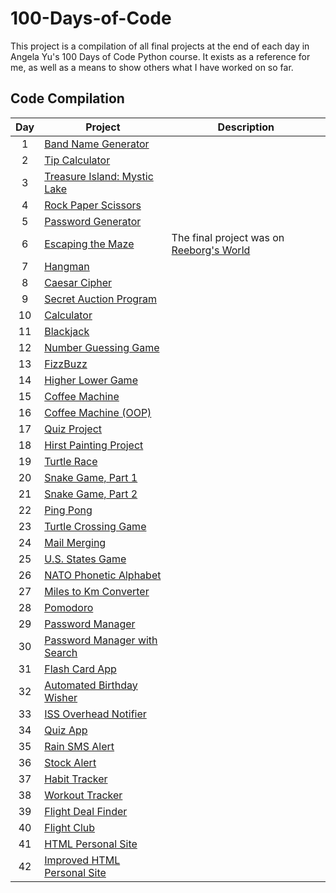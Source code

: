 # 100-Days-of-Code
 This project is a compilation of all final projects at the end of each day in Angela Yu's 100 Days of Code Python course.
 It exists as a reference for me, as well as a means to show others what I have worked on so far. 
 
 ## Code Compilation
| Day | Project                                                            | Description |
|:----:|--------------------------------------------------------------------|-------------|
| 1   | [Band Name Generator](/Day%201%20Band%20Name%20Generator/)                   |             |
| 2   | [Tip Calculator](/Day%202%20Tip%20Calculator/)                             |             |
| 3   | [Treasure Island: Mystic Lake](/Day%203%20Mystic%20Lake/)                  |             |
| 4   | [Rock Paper Scissors](/Day%204%20Rock%20Paper%20Scissors/)                   |             |
| 5   | [Password Generator](/Day%205%20PyPassword%20Generator/)                   |             |
| 6   | [Escaping the Maze](https://reeborg.ca/reeborg.html?lang=en&mode=python&menu=worlds%2Fmenus%2Freeborg_intro_en.json&name=Maze&url=worlds%2Ftutorial_en%2Fmaze1.json)  |The final project was on [Reeborg's World](https://reeborg.ca/index_en.html)             |
| 7   | [Hangman](/Day%207%20Hangman/)                                           |             |
| 8   | [Caesar Cipher](/Day%208%20Caesar%20Cipher/)                               |             |
| 9   | [Secret Auction Program](/Day%209%20Blind%20Auction%20Program/)              |             |
| 10  | [Calculator](/Day%2010%20Calculator%20Function/)                           |             |
| 11  | [Blackjack](/Day%2011%20Blackjack/)                                      |             |
| 12  | [Number Guessing Game](/Day%2012%20Guess%20the%20Number/)                    |             |
| 13  | [FizzBuzz](/Day%2013%20Fizzbuzz/)                                        |             |
| 14  | [Higher Lower Game](/Day%2014%20Higher%20Lower%20Game/)                      |             |
| 15  | [Coffee Machine](/Day%2015%20Coffee%20Machine/)                            |             |
| 16  | [Coffee Machine (OOP)](/Day%2016%20Coffee%20Maker%20(OOP)/)                  |             |
| 17  | [Quiz Project](/Day%2017%20Quiz%20Project/)                                |             |
| 18  | [Hirst Painting Project](/Day%2018%20Hirst%20Painting/)                    |             |
| 19  | [Turtle Race](/Day%2019%20Turtle%20Race/)                                  |             |
| 20  | [Snake Game, Part 1](/Day%2020-21%20Snake%20Game/)                         |             |
| 21  | [Snake Game, Part 2](/Day%2020-21%20Snake%20Game/)                         |             |
| 22  | [Ping Pong](/Day%2022%20Ping%20Pong/)                                      |             |
| 23  | [Turtle Crossing Game](/Day%2023%20Turtle%20Crossing%20Game/)                |             |
| 24  | [Mail Merging](/Day%2024%20Mail%20Merging/)                                |             |
| 25  | [U.S. States Game](/Day%2025%20Sporcle's%20Name%20the%20State%20Game/)           |             |
| 26  | [NATO Phonetic Alphabet](/Day%2026%20NATO%20Phonetic%20Alphabet/)            |             |
| 27  | [Miles to Km Converter](/Day%2027%20Miles%20to%20Kilometers%20Converter/)      |             |
| 28  | [Pomodoro](/Day%2028%20Pomodoro/)                                        |             |
| 29  | [Password Manager](/Day%2029-30%20Password%20Manager/)                     |             |
| 30  | [Password Manager with Search](/Day%2029-30%20Password%20Manager/)         |             |
| 31  | [Flash Card App](/Day%2031%20Flashcard%20App/)                             |             |
| 32  | [Automated Birthday Wisher](/Day%2032%20Automatic%20Birthday%20Wisher/)      |             |
| 33  | [ISS Overhead Notifier](/Day%2033%20ISS%20Overhead%20Notifier/)              |             |
| 34  | [Quiz App](/Day%2034%20Quizler%20App/)                                     |             |
| 35  | [Rain SMS Alert](/Day%2035%20Rain%20SMS%20Alert/)                            |             |
| 36  | [Stock Alert](/Day%2036%20Stock%20Trading%20News%20Alert/)                     |             |
| 37  | [Habit Tracker](/Day%2037%20Habit%20Tracker%20(with%20Pixela)/)                |             |
| 38  | [Workout Tracker](/Day%2038%20Workout%20Tracker/)                          |             |
| 39  | [Flight Deal Finder](/Day%2039%20Flight%20Deal%20Finder/)                    |             |
| 40  | [Flight Club](/Day%2040%20Flight%20Club/)                                  |             |
| 41  | [HTML Personal Site](/Day%2041%20HTML%20Personal%20Site/)                    |             |
| 42  | [Improved HTML Personal Site](/Day%2042%20Improved%20HTML%20Personal%20Site/)  |             |

